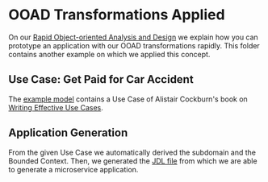 # OOAD Transformations Applied
On our [Rapid Object-oriented Analysis and Design](https://contextmapper.org/docs/rapid-ooad/) we explain how you can prototype an application with our OOAD
transformations rapidly. This folder contains another example on which we applied this concept.

## Use Case: Get Paid for Car Accident
The [example model](./claims-use-case.cml) contains a Use Case of Alistair Cockburn's book on [Writing Effective Use Cases](https://www.amazon.com/Writing-Effective-Cases-Alistair-Cockburn/dp/0201702258). 

## Application Generation
From the given Use Case we automatically derived the subdomain and the Bounded Context. Then, we generated the [JDL file](./claims-use-case-entities.jdl) from which we are able to generate
a microservice application.
